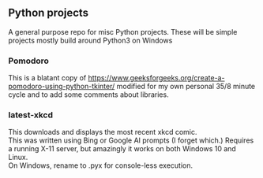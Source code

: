 ## Python projects
A general purpose repo for misc Python projects. 
These will be simple projects mostly build around Python3 on Windows

### Pomodoro
This is a blatant copy of https://www.geeksforgeeks.org/create-a-pomodoro-using-python-tkinter/
modified for my own personal 35/8 minute cycle and to add some comments about libraries.

### latest-xkcd
This downloads and displays the most recent xkcd comic.  
This was written using Bing or Google AI prompts (I forget which.)
Requires a running X-11 server, but amazingly it works on both Windows 10 and Linux.  
On Windows, rename to .pyx for console-less execution.  
